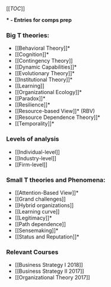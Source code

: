 [[_TOC_]]

**\* - Entries for comps prep**

### Big T theories:

* [[Behavioral Theory]]*
* [[Cognition]]*
* [[Contingency Theory]]
* [[Dynamic Capabilities]]*
* [[Evolutionary Theory]]*
* [[Institutional Theory]]*
* [[Learning]]
* [[Organizational Ecology]]*
* [[Paradox]]*
* [[Resilience]]*
* [[Resource-based View]]* (RBV)
* [[Resource Dependence Theory]]*
* [[Temporality]]*

### Levels of analysis
* [[Individual-level]]
* [[Industry-level]]
* [[Firm-level]]

### Small T theories and Phenomena:
* [[Attention-Based View]]*
* [[Grand challenges]]
* [[Hybrid organizations]]
* [[Learning curve]]
* [[Legitimacy]]*
* [[Path dependence]]
* [[Sensemaking]]*
* [[Status and Reputation]]*

### Relevant Courses
* [[Business Strategy I 2018]]
* [[Business Strategy II 2017]]
* [[Organizational Theory 2017]]